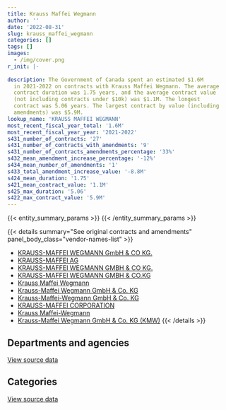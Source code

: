 ```yaml
---
title: Krauss Maffei Wegmann
author: ''
date: '2022-08-31'
slug: krauss_maffei_wegmann
categories: []
tags: []
images:
  - /img/cover.png
r_init: |-
  
description: The Government of Canada spent an estimated $1.6M
  in 2021-2022 on contracts with Krauss Maffei Wegmann. The average
  contract duration was 1.75 years, and the average contract value
  (not including contracts under $10k) was $1.1M. The longest
  contract was 5.06 years. The largest contract by value (including
  amendments) was $5.9M.
lookup_name: 'KRAUSS MAFFEI WEGMANN'
most_recent_fiscal_year_total: '1.6M'
most_recent_fiscal_year_year: '2021-2022'
s431_number_of_contracts: '27'
s431_number_of_contracts_with_amendments: '9'
s431_number_of_contracts_amendments_percentage: '33%'
s432_mean_amendment_increase_percentage: '-12%'
s434_mean_number_of_amendments: '1'
s433_total_amendment_increase_value: '-8.8M'
s424_mean_duration: '1.75'
s421_mean_contract_value: '1.1M'
s425_max_duration: '5.06'
s422_max_contract_value: '5.9M'
---
```


<script src="/rmarkdown-libs/htmlwidgets/htmlwidgets.js"></script>
<link href="/rmarkdown-libs/datatables-css/datatables-crosstalk.css" rel="stylesheet" />
<script src="/rmarkdown-libs/datatables-binding/datatables.js"></script>
<script src="/rmarkdown-libs/jquery/jquery-3.6.0.min.js"></script>
<link href="/rmarkdown-libs/dt-core-bootstrap/css/dataTables.bootstrap.min.css" rel="stylesheet" />
<link href="/rmarkdown-libs/dt-core-bootstrap/css/dataTables.bootstrap.extra.css" rel="stylesheet" />
<script src="/rmarkdown-libs/dt-core-bootstrap/js/jquery.dataTables.min.js"></script>
<script src="/rmarkdown-libs/dt-core-bootstrap/js/dataTables.bootstrap.min.js"></script>
<link href="/rmarkdown-libs/crosstalk/css/crosstalk.min.css" rel="stylesheet" />
<script src="/rmarkdown-libs/crosstalk/js/crosstalk.min.js"></script>
<script src="/rmarkdown-libs/htmlwidgets/htmlwidgets.js"></script>
<link href="/rmarkdown-libs/datatables-css/datatables-crosstalk.css" rel="stylesheet" />
<script src="/rmarkdown-libs/datatables-binding/datatables.js"></script>
<script src="/rmarkdown-libs/jquery/jquery-3.6.0.min.js"></script>
<link href="/rmarkdown-libs/dt-core-bootstrap/css/dataTables.bootstrap.min.css" rel="stylesheet" />
<link href="/rmarkdown-libs/dt-core-bootstrap/css/dataTables.bootstrap.extra.css" rel="stylesheet" />
<script src="/rmarkdown-libs/dt-core-bootstrap/js/jquery.dataTables.min.js"></script>
<script src="/rmarkdown-libs/dt-core-bootstrap/js/dataTables.bootstrap.min.js"></script>
<link href="/rmarkdown-libs/crosstalk/css/crosstalk.min.css" rel="stylesheet" />
<script src="/rmarkdown-libs/crosstalk/js/crosstalk.min.js"></script>

{{< entity_summary_params >}}
{{< /entity_summary_params >}}

{{< details summary="See original contracts and amendments" panel_body_class="vendor-names-list" >}}
- [KRAUSS-MAFFEI WEGMANN GmbH & CO KG.](https://search.open.canada.ca/en/ct/?sort=contract_value_f%20desc&page=1&search_text=%22KRAUSS-MAFFEI%20WEGMANN%20GmbH%20%26%20CO%20KG.%22)
- [KRAUSS-MAFFEI AG](https://search.open.canada.ca/en/ct/?sort=contract_value_f%20desc&page=1&search_text=%22KRAUSS-MAFFEI%20AG%22)
- [KRAUSS-MAFFEI WEGMANN GMBH & CO KG.](https://search.open.canada.ca/en/ct/?sort=contract_value_f%20desc&page=1&search_text=%22KRAUSS-MAFFEI%20WEGMANN%20GMBH%20%26%20CO%20KG.%22)
- [KRAUSS-MAFFEI WEGMANN GMBH & CO.KG](https://search.open.canada.ca/en/ct/?sort=contract_value_f%20desc&page=1&search_text=%22KRAUSS-MAFFEI%20WEGMANN%20GMBH%20%26%20CO.KG%22)
- [Krauss Maffei Wegmann](https://search.open.canada.ca/en/ct/?sort=contract_value_f%20desc&page=1&search_text=%22Krauss%20Maffei%20Wegmann%22)
- [Krauss-Maffei Wegmann GmbH & Co. KG](https://search.open.canada.ca/en/ct/?sort=contract_value_f%20desc&page=1&search_text=%22Krauss-Maffei%20Wegmann%20GmbH%20%26%20Co.%20KG%22)
- [Krauss-Maffei-Wegmann GmbH & Co. KG](https://search.open.canada.ca/en/ct/?sort=contract_value_f%20desc&page=1&search_text=%22Krauss-Maffei-Wegmann%20GmbH%20%26%20Co.%20KG%22)
- [KRAUSS-MAFFEI CORPORATION](https://search.open.canada.ca/en/ct/?sort=contract_value_f%20desc&page=1&search_text=%22KRAUSS-MAFFEI%20CORPORATION%22)
- [Krauss Maffei-Wegmann](https://search.open.canada.ca/en/ct/?sort=contract_value_f%20desc&page=1&search_text=%22Krauss%20Maffei-Wegmann%22)
- [Krauss-Maffei Wegmann GmbH & Co. KG (KMW)](https://search.open.canada.ca/en/ct/?sort=contract_value_f%20desc&page=1&search_text=%22Krauss-Maffei%20Wegmann%20GmbH%20%26%20Co.%20KG%20%28KMW%29%22)
{{< /details >}}

## Departments and agencies

<div id="htmlwidget-1" style="width:100%;height:auto;" class="datatables html-widget"></div>
<script type="application/json" data-for="htmlwidget-1">{"x":{"style":"bootstrap","filter":"none","vertical":false,"data":[["<a href=\"/departments/dnd-mdn/\">National Defence<\/a>"],[4958703.94],[5676460.05],[4121957.24],[1579389.79]],"container":"<table class=\"table table-striped table-hover row-border order-column display\">\n  <thead>\n    <tr>\n      <th>Department<\/th>\n      <th>2018-2019<\/th>\n      <th>2019-2020<\/th>\n      <th>2020-2021<\/th>\n      <th>2021-2022<\/th>\n    <\/tr>\n  <\/thead>\n<\/table>","options":{"order":[[4,"desc"]],"pageLength":10,"autoWidth":true,"columnDefs":[{"targets":1,"render":"function(data, type, row, meta) {\n    return type !== 'display' ? data : DTWidget.formatCurrency(data, \"$\", 2, 3, \",\", \".\", true, null);\n  }"},{"targets":2,"render":"function(data, type, row, meta) {\n    return type !== 'display' ? data : DTWidget.formatCurrency(data, \"$\", 2, 3, \",\", \".\", true, null);\n  }"},{"targets":3,"render":"function(data, type, row, meta) {\n    return type !== 'display' ? data : DTWidget.formatCurrency(data, \"$\", 2, 3, \",\", \".\", true, null);\n  }"},{"targets":4,"render":"function(data, type, row, meta) {\n    return type !== 'display' ? data : DTWidget.formatCurrency(data, \"$\", 2, 3, \",\", \".\", true, null);\n  }"},{"width":"16%","targets":[1,2,3,4]},{"className":"dt-right","targets":[1,2,3,4]}],"orderClasses":false}},"evals":["options.columnDefs.0.render","options.columnDefs.1.render","options.columnDefs.2.render","options.columnDefs.3.render"],"jsHooks":[]}</script>
<p class="text-right">
<a href="https://github.com/GoC-Spending/contracts-data/tree/main/data/out/vendors/krauss_maffei_wegmann/summary_by_fiscal_year_by_department.csv" class="source-data-link btn btn-link">View source data</a>
</p>

## Categories

<div id="htmlwidget-2" style="width:100%;height:auto;" class="datatables html-widget"></div>
<script type="application/json" data-for="htmlwidget-2">{"x":{"style":"bootstrap","filter":"none","vertical":false,"data":[["<a href=\"/categories/defence/\">Defence<\/a>"],[4958703.94],[5676460.05],[4121957.24],[1579389.79]],"container":"<table class=\"table table-striped table-hover row-border order-column display\">\n  <thead>\n    <tr>\n      <th>Category<\/th>\n      <th>2018-2019<\/th>\n      <th>2019-2020<\/th>\n      <th>2020-2021<\/th>\n      <th>2021-2022<\/th>\n    <\/tr>\n  <\/thead>\n<\/table>","options":{"order":[[4,"desc"]],"dom":"t","pageLength":30,"autoWidth":true,"columnDefs":[{"targets":1,"render":"function(data, type, row, meta) {\n    return type !== 'display' ? data : DTWidget.formatCurrency(data, \"$\", 2, 3, \",\", \".\", true, null);\n  }"},{"targets":2,"render":"function(data, type, row, meta) {\n    return type !== 'display' ? data : DTWidget.formatCurrency(data, \"$\", 2, 3, \",\", \".\", true, null);\n  }"},{"targets":3,"render":"function(data, type, row, meta) {\n    return type !== 'display' ? data : DTWidget.formatCurrency(data, \"$\", 2, 3, \",\", \".\", true, null);\n  }"},{"targets":4,"render":"function(data, type, row, meta) {\n    return type !== 'display' ? data : DTWidget.formatCurrency(data, \"$\", 2, 3, \",\", \".\", true, null);\n  }"},{"width":"16%","targets":[1,2,3,4]},{"className":"dt-right","targets":[1,2,3,4]}],"orderClasses":false,"lengthMenu":[10,25,30,50,100]}},"evals":["options.columnDefs.0.render","options.columnDefs.1.render","options.columnDefs.2.render","options.columnDefs.3.render"],"jsHooks":[]}</script>
<p class="text-right">
<a href="https://github.com/GoC-Spending/contracts-data/tree/main/data/out/vendors/krauss_maffei_wegmann/summary_by_fiscal_year_by_category.csv" class="source-data-link btn btn-link">View source data</a>
</p>
